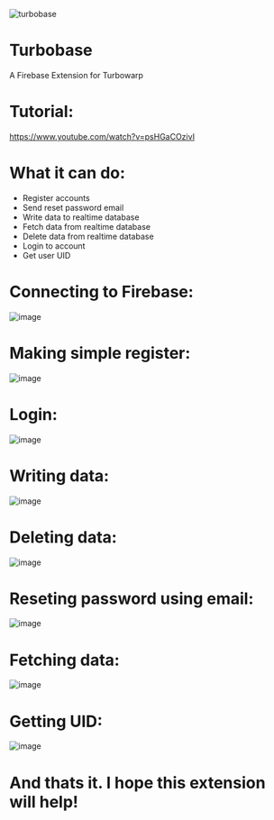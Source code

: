 ![turbobase](https://github.com/user-attachments/assets/fb1b08c3-2846-423a-8f4b-e605953e38ba)
# Turbobase
A Firebase Extension for Turbowarp
# Tutorial:
https://www.youtube.com/watch?v=psHGaCOzivI
# What it can do:
- Register accounts
- Send reset password email
- Write data to realtime database
- Fetch data from realtime database
- Delete data from realtime database
- Login to account
- Get user UID
# Connecting to Firebase:
![image](https://github.com/user-attachments/assets/c1b98ef2-3f72-49ed-b1b4-e37538841e5d)
# Making simple register:
![image](https://github.com/user-attachments/assets/d5bbac52-e433-4d03-b9fb-efe260110e1a)
# Login:
![image](https://github.com/user-attachments/assets/959cdd29-cdae-44b6-82ba-8a67314f6adc)
# Writing data:
![image](https://github.com/user-attachments/assets/76d28bea-314a-4589-a898-f0064d435862)
# Deleting data:
![image](https://github.com/user-attachments/assets/07200071-376e-4bcb-b2a5-0905a6685180)
# Reseting password using email:
![image](https://github.com/user-attachments/assets/8f120e78-809e-41db-b903-8a6c9e4f4510)
# Fetching data:
![image](https://github.com/user-attachments/assets/23318390-a564-4638-b7b0-7d18c1cd3f51)
# Getting UID:
![image](https://github.com/user-attachments/assets/6d09f685-2d06-4831-bd6a-feaaa29b8911)
# And thats it. I hope this extension will help!
